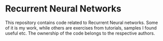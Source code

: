 # Recurrent Neural Networks
This repository contains code related to Recurrent Neural networks. Some of it is my work, while others are exercises from tutorials, samples I found useful etc. The ownership of the code belongs to the respective authors. 
